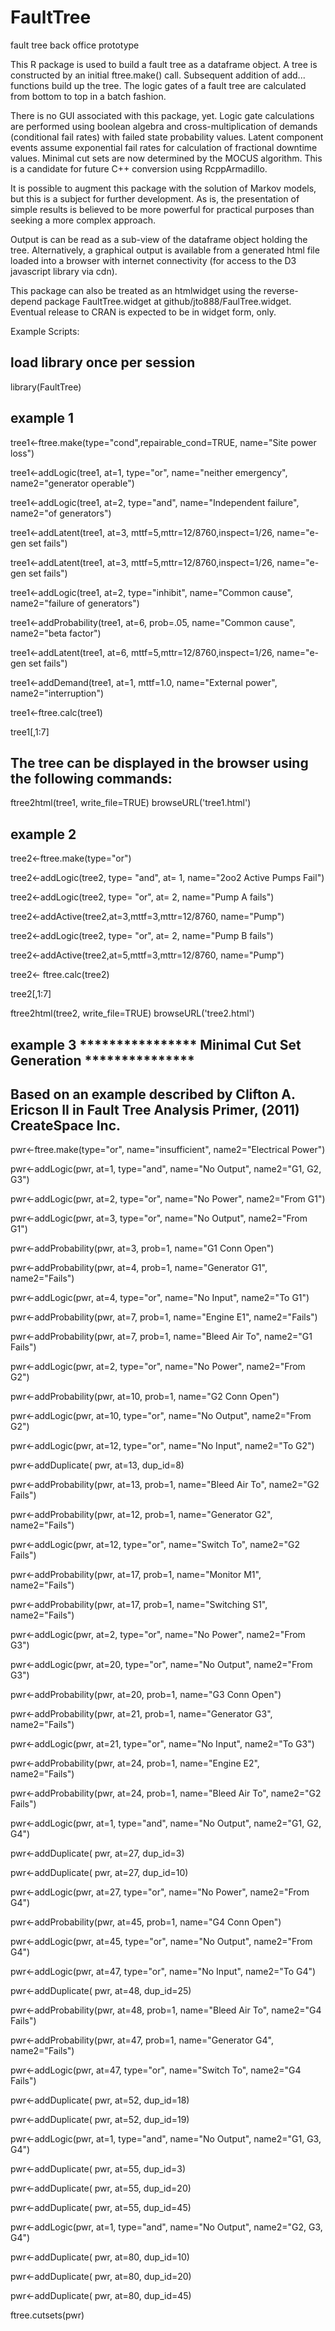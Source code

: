 # FaultTree
fault tree back office prototype

This R package is used to build a fault tree as a dataframe object. 
A tree is constructed by an initial ftree.make() call.  Subsequent addition of 
add... functions build up the tree.  The logic gates of a fault tree are calculated from bottom to top
in a batch fashion.

There is no GUI associated with this package, yet. Logic gate calculations are performed using boolean algebra and cross-multiplication of demands (conditional fail rates) 
with failed state probability values. Latent component events assume exponential fail rates for calculation of fractional downtime values. 
Minimal cut sets are now determined by the MOCUS algorithm. This is a candidate for future C++ conversion using RcppArmadillo.

It is possible to augment this package with the solution of Markov models, but this is a subject for
further development. As is, the presentation of simple results is believed to be more powerful for practical
purposes than seeking a more complex approach.

Output is can be read as a sub-view of the dataframe object holding the tree. Alternatively, a graphical output
is available from a generated html file loaded into a browser with internet connectivity (for access to the D3 javascript library via cdn). 

This package can also be treated as an htmlwidget using the reverse-depend package FaultTree.widget at github/jto888/FaulTree.widget.
Eventual release to CRAN is expected to be in widget form, only.

Example Scripts:

## load library once per session
library(FaultTree)

## example 1
tree1<-ftree.make(type="cond",repairable_cond=TRUE, name="Site power loss")

tree1<-addLogic(tree1, at=1, type="or", name="neither emergency", name2="generator operable")

tree1<-addLogic(tree1, at=2, type="and", name="Independent failure", name2="of generators")

tree1<-addLatent(tree1, at=3, mttf=5,mttr=12/8760,inspect=1/26, name="e-gen set fails")

tree1<-addLatent(tree1, at=3, mttf=5,mttr=12/8760,inspect=1/26, name="e-gen set fails")

tree1<-addLogic(tree1, at=2, type="inhibit", name="Common cause", name2="failure of generators")

tree1<-addProbability(tree1, at=6, prob=.05, name="Common cause", name2="beta factor")

tree1<-addLatent(tree1, at=6, mttf=5,mttr=12/8760,inspect=1/26, name="e-gen set fails")

tree1<-addDemand(tree1, at=1, mttf=1.0, name="External power", name2="interruption")

tree1<-ftree.calc(tree1)

tree1[,1:7]

## The tree can be displayed in the browser using the following commands:

ftree2html(tree1, write_file=TRUE)
browseURL('tree1.html')
		
## example 2
tree2<-ftree.make(type="or")

tree2<-addLogic(tree2, type= "and", at= 1, name="2oo2 Active Pumps Fail")

tree2<-addLogic(tree2, type= "or", at= 2, name="Pump A fails")

tree2<-addActive(tree2,at=3,mttf=3,mttr=12/8760, name="Pump")

tree2<-addLogic(tree2, type= "or", at= 2, name="Pump B fails")

tree2<-addActive(tree2,at=5,mttf=3,mttr=12/8760, name="Pump")

tree2<- ftree.calc(tree2)

tree2[,1:7]


ftree2html(tree2, write_file=TRUE)
browseURL('tree2.html')

## example 3  **************** Minimal Cut Set Generation   ***************
## Based on an example described by Clifton A. Ericson II in Fault Tree Analysis Primer, (2011) CreateSpace Inc.
pwr<-ftree.make(type="or", name="insufficient", name2="Electrical Power")

pwr<-addLogic(pwr, at=1, type="and", name="No Output", name2="G1, G2, G3")

pwr<-addLogic(pwr, at=2, type="or", name="No Power", name2="From G1")

pwr<-addLogic(pwr, at=3, type="or", name="No Output", name2="From G1")

pwr<-addProbability(pwr, at=3, prob=1, name="G1 Conn Open")

pwr<-addProbability(pwr, at=4, prob=1, name="Generator G1", name2="Fails")

pwr<-addLogic(pwr, at=4, type="or", name="No Input", name2="To G1")

pwr<-addProbability(pwr, at=7, prob=1, name="Engine E1", name2="Fails")

pwr<-addProbability(pwr, at=7, prob=1, name="Bleed Air To", name2="G1 Fails")

pwr<-addLogic(pwr, at=2, type="or", name="No Power", name2="From G2")

pwr<-addProbability(pwr, at=10, prob=1, name="G2 Conn Open")

pwr<-addLogic(pwr, at=10, type="or", name="No Output", name2="From G2")

pwr<-addLogic(pwr, at=12, type="or", name="No Input", name2="To G2")

pwr<-addDuplicate( pwr, at=13, dup_id=8)

pwr<-addProbability(pwr, at=13, prob=1, name="Bleed Air To", name2="G2 Fails")

pwr<-addProbability(pwr, at=12, prob=1, name="Generator G2", name2="Fails")

pwr<-addLogic(pwr, at=12, type="or", name="Switch To", name2="G2 Fails")

pwr<-addProbability(pwr, at=17, prob=1, name="Monitor M1", name2="Fails")

pwr<-addProbability(pwr, at=17, prob=1, name="Switching S1", name2="Fails")

pwr<-addLogic(pwr, at=2, type="or", name="No Power", name2="From G3")

pwr<-addLogic(pwr, at=20, type="or", name="No Output", name2="From G3")

pwr<-addProbability(pwr, at=20, prob=1, name="G3 Conn Open")

pwr<-addProbability(pwr, at=21, prob=1, name="Generator G3", name2="Fails")

pwr<-addLogic(pwr, at=21, type="or", name="No Input", name2="To G3")

pwr<-addProbability(pwr, at=24, prob=1, name="Engine E2", name2="Fails")

pwr<-addProbability(pwr, at=24, prob=1, name="Bleed Air To", name2="G2 Fails")

pwr<-addLogic(pwr, at=1, type="and", name="No Output", name2="G1, G2, G4")

pwr<-addDuplicate( pwr, at=27, dup_id=3)

pwr<-addDuplicate( pwr, at=27, dup_id=10)

pwr<-addLogic(pwr, at=27, type="or", name="No Power", name2="From G4")

pwr<-addProbability(pwr, at=45, prob=1, name="G4 Conn Open")

pwr<-addLogic(pwr, at=45, type="or", name="No Output", name2="From G4")

pwr<-addLogic(pwr, at=47, type="or", name="No Input", name2="To G4")

pwr<-addDuplicate( pwr, at=48, dup_id=25)

pwr<-addProbability(pwr, at=48, prob=1, name="Bleed Air To", name2="G4 Fails")

pwr<-addProbability(pwr, at=47, prob=1, name="Generator G4", name2="Fails")

pwr<-addLogic(pwr, at=47, type="or", name="Switch To", name2="G4 Fails")

pwr<-addDuplicate( pwr, at=52, dup_id=18)

pwr<-addDuplicate( pwr, at=52, dup_id=19)

pwr<-addLogic(pwr, at=1, type="and", name="No Output", name2="G1, G3, G4")

pwr<-addDuplicate( pwr, at=55, dup_id=3)

pwr<-addDuplicate( pwr, at=55, dup_id=20)

pwr<-addDuplicate( pwr, at=55, dup_id=45)

pwr<-addLogic(pwr, at=1, type="and", name="No Output", name2="G2, G3, G4")

pwr<-addDuplicate( pwr, at=80, dup_id=10)

pwr<-addDuplicate( pwr, at=80, dup_id=20)

pwr<-addDuplicate( pwr, at=80, dup_id=45)


ftree.cutsets(pwr)
